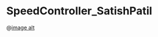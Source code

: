 # SpeedController_SatishPatil


@[image alt](https://github.com/satishspatil-01/SpeedController_SatishPatil/blob/main/Screenshot%202025-09-10%20221250.png?raw=true)
